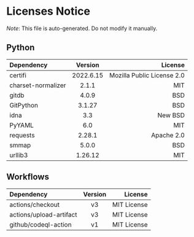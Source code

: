 # Licenses Notice
*Note*: This file is auto-generated. Do not modify it manually.
## Python
| Dependency | Version | License |
|:-----------|:-------:|--------:|
|certifi|2022.6.15|Mozilla Public License 2.0|
|charset-normalizer|2.1.1|MIT|
|gitdb|4.0.9|BSD|
|GitPython|3.1.27|BSD|
|idna|3.3|New BSD|
|PyYAML|6.0|MIT|
|requests|2.28.1|Apache 2.0|
|smmap|5.0.0|BSD|
|urllib3|1.26.12|MIT|
## Workflows
| Dependency | Version | License |
|:-----------|:-------:|--------:|
|actions/checkout|v3|MIT License|
|actions/upload-artifact|v3|MIT License|
|github/codeql-action|v1|MIT License|
